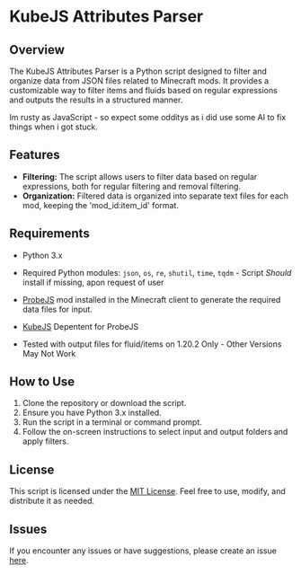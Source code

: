 # KubeJS Attributes Parser

## Overview

The KubeJS Attributes Parser is a Python script designed to filter and organize data from JSON files related to Minecraft mods. It provides a customizable way to filter items and fluids based on regular expressions and outputs the results in a structured manner.

Im rusty as JavaScript - so expect some odditys as i did use some AI to fix things when i got stuck.

## Features

- **Filtering:** The script allows users to filter data based on regular expressions, both for regular filtering and removal filtering.
- **Organization:** Filtered data is organized into separate text files for each mod, keeping the 'mod_id:item_id' format.

## Requirements

- Python 3.x
- Required Python modules: `json`, `os`, `re`, `shutil`, `time`, `tqdm` - Script *Should* install if missing, apon request of user
- [ProbeJS](https://www.curseforge.com/minecraft/mc-mods/probejs) mod installed in the Minecraft client to generate the required data files for input.
- [KubeJS](https://www.curseforge.com/minecraft/mc-mods/kubejs) Depentent for ProbeJS

- Tested with output files for fluid/items on 1.20.2 Only - Other Versions May Not Work


## How to Use

1. Clone the repository or download the script.
2. Ensure you have Python 3.x installed.
3. Run the script in a terminal or command prompt.
4. Follow the on-screen instructions to select input and output folders and apply filters.

## License

This script is licensed under the [MIT License](LICENSE.md). Feel free to use, modify, and distribute it as needed.
## Issues

If you encounter any issues or have suggestions, please create an issue [here](https://github.com/ACrazyD/KubeJs-Attributes-Parser/issues).

